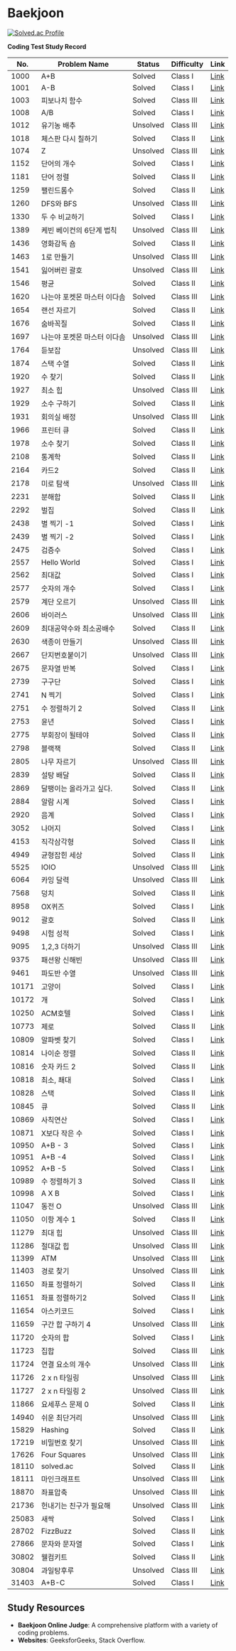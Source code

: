 # Baekjoon #

[![Solved.ac Profile](http://mazassumnida.wtf/api/v2/generate_badge?boj=kmj1904190)](https://solved.ac/kmj1904190/)

**Coding Test Study Record**

| No. | Problem Name         | Status | Difficulty | Link                                |
|------|------------------|-----------|--------|-----------------------------------|
| 1000 | A+B | Solved | Class I | [Link](https://www.acmicpc.net/problem/1000) |
| 1001 | A-B | Solved| Class I| [Link](https://www.acmicpc.net/problem/1001)|
| 1003 | 피보나치 함수 | Solved| Class III| [Link](https://www.acmicpc.net/problem/1003)|
| 1008 | A/B | Solved| Class I| [Link](https://www.acmicpc.net/problem/1008)|
| 1012 | 유기농 배추 | Unsolved| Class III| [Link](https://www.acmicpc.net/problem/1012)|
| 1018 | 체스판 다시 칠하기 | Solved| Class II| [Link](https://www.acmicpc.net/problem/1018)|
| 1074 | Z | Unsolved| Class III| [Link](https://www.acmicpc.net/problem/1074)|
| 1152 | 단어의 개수 | Solved| Class I| [Link](https://www.acmicpc.net/problem/1152)|
| 1181 | 단어 정렬 | Solved| Class II| [Link](https://www.acmicpc.net/problem/1181)|
| 1259 | 팰린드롬수 | Solved| Class II| [Link](https://www.acmicpc.net/problem/1259)|
| 1260 | DFS와 BFS | Unsolved| Class III| [Link](https://www.acmicpc.net/problem/1260)|
| 1330 | 두 수 비교하기 | Solved| Class I| [Link](https://www.acmicpc.net/problem/1330)|
| 1389 | 케빈 베이컨의 6단계 법칙 | Unsolved| Class III| [Link](https://www.acmicpc.net/problem/1389)|
| 1436 | 영화감독 숌 | Solved| Class II| [Link](https://www.acmicpc.net/problem/1436)|
| 1463 | 1로 만들기 | Unsolved| Class III| [Link](https://www.acmicpc.net/problem/1463)|
| 1541 | 잃어버린 괄호 | Unsolved| Class III| [Link](https://www.acmicpc.net/problem/1541)|
| 1546 | 평균 | Solved| Class II| [Link](https://www.acmicpc.net/problem/1546)|
| 1620 | 나는야 포켓몬 마스터 이다솜 | Solved| Class III| [Link](https://www.acmicpc.net/problem/1620)|
| 1654 | 랜선 자르기 | Solved| Class II| [Link](https://www.acmicpc.net/problem/1654)|
| 1676 | 숨바꼭질 | Solved| Class II| [Link](https://www.acmicpc.net/problem/1676)|
| 1697 | 나는야 포켓몬 마스터 이다솜 | Unsolved| Class III| [Link](https://www.acmicpc.net/problem/1697)|
| 1764 | 듣보잡 | Unsolved| Class III| [Link](https://www.acmicpc.net/problem/1764)|
| 1874 | 스택 수열 | Solved| Class II| [Link](https://www.acmicpc.net/problem/1874)|
| 1920 | 수 찾기 | Solved| Class II| [Link](https://www.acmicpc.net/problem/1920)|
| 1927 | 최소 힙 | Unsolved| Class III| [Link](https://www.acmicpc.net/problem/1927)|
| 1929 | 소수 구하기 | Solved| Class II| [Link](https://www.acmicpc.net/problem/1929)|
| 1931 | 회의실 배정 | Unsolved| Class III| [Link](https://www.acmicpc.net/problem/1931)|
| 1966 | 프린터 큐 | Solved| Class II| [Link](https://www.acmicpc.net/problem/1966)|
| 1978 | 소수 찾기 | Solved| Class II| [Link](https://www.acmicpc.net/problem/1978)|
| 2108 | 통계학 | Solved| Class II| [Link](https://www.acmicpc.net/problem/2108)|
| 2164 | 카드2 | Solved| Class II| [Link](https://www.acmicpc.net/problem/2164)|
| 2178 | 미로 탐색 | Unsolved| Class III| [Link](https://www.acmicpc.net/problem/2178)|
| 2231 | 분해합 | Solved| Class II| [Link](https://www.acmicpc.net/problem/2231)|
| 2292 | 벌집 | Solved| Class II| [Link](https://www.acmicpc.net/problem/2292)|
| 2438 | 별 찍기 -1 | Solved| Class I| [Link](https://www.acmicpc.net/problem/2438)|
| 2439 | 별 찍기 -2 | Solved| Class I| [Link](https://www.acmicpc.net/problem/2439)|
| 2475 | 검증수 | Solved| Class I| [Link](https://www.acmicpc.net/problem/2475)|
| 2557 | Hello World | Solved| Class I| [Link](https://www.acmicpc.net/problem/2557)|
| 2562 | 최대값 | Solved| Class I| [Link](https://www.acmicpc.net/problem/2562)|
| 2577 | 숫자의 개수 | Solved| Class I| [Link](https://www.acmicpc.net/problem/2577)|
| 2579 | 계단 오르기 | Unsolved| Class III| [Link](https://www.acmicpc.net/problem/2579)|
| 2606 | 바이러스 | Unsolved| Class III| [Link](https://www.acmicpc.net/problem/2606)|
| 2609 | 최대공약수와 최소공배수| Solved| Class II| [Link](https://www.acmicpc.net/problem/2609)|
| 2630 | 색종이 만들기 | Unsolved| Class III| [Link](https://www.acmicpc.net/problem/2630)|
| 2667 | 단지번호붙이기 | Unsolved| Class III| [Link](https://www.acmicpc.net/problem/2667)|
| 2675 | 문자열 반복 | Solved| Class I| [Link](https://www.acmicpc.net/problem/2675)|
| 2739 | 구구단 | Solved| Class I| [Link](https://www.acmicpc.net/problem/2739)|
| 2741 | N 찍기 | Solved| Class I| [Link](https://www.acmicpc.net/problem/2741)|
| 2751 | 수 정렬하기 2 | Solved| Class II| [Link](https://www.acmicpc.net/problem/2751)|
| 2753 | 윤년 | Solved| Class I| [Link](https://www.acmicpc.net/problem/2753)|
| 2775 | 부회장이 될테야 | Solved| Class II| [Link](https://www.acmicpc.net/problem/2775)|
| 2798 | 블랙잭 | Solved| Class II| [Link](https://www.acmicpc.net/problem/2798)|
| 2805 | 나무 자르기 | Unsolved| Class III| [Link](https://www.acmicpc.net/problem/2805)|
| 2839 | 설탕 배달 | Solved| Class II| [Link](https://www.acmicpc.net/problem/2839)|
| 2869 | 달팽이는 올라가고 싶다. | Solved| Class II| [Link](https://www.acmicpc.net/problem/2869)|
| 2884 | 알람 시계 | Solved| Class I| [Link](https://www.acmicpc.net/problem/2884)|
| 2920 | 음계 | Solved| Class I| [Link](https://www.acmicpc.net/problem/2920)|
| 3052 | 나머지 | Solved| Class I| [Link](https://www.acmicpc.net/problem/3052)|
| 4153 | 직각삼각형 | Solved| Class II| [Link](https://www.acmicpc.net/problem/4153)|
| 4949 | 균형잡힌 세상 | Solved| Class II| [Link](https://www.acmicpc.net/problem/4949)|
| 5525 | IOIO | Unsolved| Class III| [Link](https://www.acmicpc.net/problem/5525)|
| 6064 | 카잉 달력 | Unsolved| Class III| [Link](https://www.acmicpc.net/problem/6064)|
| 7568 | 덩치 | Solved| Class II| [Link](https://www.acmicpc.net/problem/7568)|
| 8958 | OX퀴즈 | Solved| Class I| [Link](https://www.acmicpc.net/problem/8958)|
| 9012 | 괄호 | Solved| Class II| [Link](https://www.acmicpc.net/problem/9012)|
| 9498 | 시험 성적 | Solved| Class I| [Link](https://www.acmicpc.net/problem/9498)|
| 9095 | 1,2,3 더하기 | Unsolved| Class III| [Link](https://www.acmicpc.net/problem/9095)|
| 9375 | 패션왕 신해빈 | Unsolved| Class III| [Link](https://www.acmicpc.net/problem/9375)|
| 9461 | 파도반 수열 | Unsolved| Class III| [Link](https://www.acmicpc.net/problem/9461)|
| 10171 | 고양이 | Solved| Class I| [Link](https://www.acmicpc.net/problem/10171)|
| 10172 | 개 | Solved| Class I| [Link](https://www.acmicpc.net/problem/10172)|
| 10250 | ACM호텔 | Solved| Class I| [Link](https://www.acmicpc.net/problem/10250)|
| 10773 | 제로 | Solved| Class II| [Link](https://www.acmicpc.net/problem/10773)|
| 10809 | 알파벳 찾기 | Solved| Class I| [Link](https://www.acmicpc.net/problem/10809)|
| 10814 | 나이순 정렬 | Solved| Class II| [Link](https://www.acmicpc.net/problem/10814)|
| 10816 | 숫자 카드 2 | Solved| Class II| [Link](https://www.acmicpc.net/problem/10816)|
| 10818 | 최소, 쵀대 | Solved| Class I| [Link](https://www.acmicpc.net/problem/10818)|
| 10828 | 스택 | Solved| Class II| [Link](https://www.acmicpc.net/problem/10828)|
| 10845 | 큐 | Solved| Class II| [Link](https://www.acmicpc.net/problem/10845)|
| 10869 | 사칙연산 | Solved| Class I| [Link](https://www.acmicpc.net/problem/10869)|
| 10871 | X보다 작은 수 | Solved| Class I| [Link](https://www.acmicpc.net/problem/10871)|
| 10950 | A+B - 3 | Solved| Class I| [Link](https://www.acmicpc.net/problem/10950)|
| 10951 | A+B -4 | Solved| Class I| [Link](https://www.acmicpc.net/problem/10951)|
| 10952 | A+B -5 | Solved| Class I| [Link](https://www.acmicpc.net/problem/10952)|
| 10989 | 수 정렬하기 3 | Solved| Class II| [Link](https://www.acmicpc.net/problem/10989)|
| 10998 | A X B | Solved| Class I| [Link](https://www.acmicpc.net/problem/10998)|
| 11047 | 동전 O | Unsolved| Class III| [Link](https://www.acmicpc.net/problem/11047)|
| 11050 | 이항 계수 1 | Solved| Class II| [Link](https://www.acmicpc.net/problem/11050)|
| 11279 | 최대 힙 | Unsolved| Class III| [Link](https://www.acmicpc.net/problem/11279)|
| 11286 | 절대값 힙 | Unsolved| Class III| [Link](https://www.acmicpc.net/problem/11286)|
| 11399 | ATM | Unsolved| Class III| [Link](https://www.acmicpc.net/problem/11399)|
| 11403 | 경로 찾기 | Unsolved| Class III| [Link](https://www.acmicpc.net/problem/11403)|
| 11650 | 좌표 정렬하기 | Solved| Class II| [Link](https://www.acmicpc.net/problem/11650)|
| 11651 | 좌표 정렬하기2 | Solved| Class II| [Link](https://www.acmicpc.net/problem/11651)|
| 11654 | 아스키코드 | Solved| Class I| [Link](https://www.acmicpc.net/problem/11654)|
| 11659 | 구간 합 구하기 4 | Unsolved| Class III| [Link](https://www.acmicpc.net/problem/11659)|
| 11720 | 숫자의 합 | Solved| Class I| [Link](https://www.acmicpc.net/problem/11720)|
| 11723 | 집합 | Solved| Class III| [Link](https://www.acmicpc.net/problem/11723)|
| 11724 | 연결 요소의 개수 | Unsolved| Class III| [Link](https://www.acmicpc.net/problem/11724)|
| 11726 | 2 x n 타일링 | Unsolved| Class III| [Link](https://www.acmicpc.net/problem/11726)|
| 11727 | 2 x n 타일링 2 | Unsolved| Class III| [Link](https://www.acmicpc.net/problem/11727)|
| 11866 | 요세푸스 문제 0 | Solved| Class II| [Link](https://www.acmicpc.net/problem/11866)|
| 14940 | 쉬운 최단거리 | Unsolved| Class III| [Link](https://www.acmicpc.net/problem/14940)|
| 15829 | Hashing | Solved| Class II| [Link](https://www.acmicpc.net/problem/15829)|
| 17219 | 비밀번호 찾기 | Unsolved| Class III| [Link](https://www.acmicpc.net/problem/17219)|
| 17626 | Four Squares | Unsolved| Class III| [Link](https://www.acmicpc.net/problem/17626)|
| 18110 | solved.ac | Solved| Class II| [Link](https://www.acmicpc.net/problem/18110)|
| 18111 | 마인크래프트 | Unsolved| Class III| [Link](https://www.acmicpc.net/problem/18111)|
| 18870 | 좌표압축 | Unsolved| Class III| [Link](https://www.acmicpc.net/problem/18870)|
| 21736 | 헌내기는 친구가 필요해 | Unsolved| Class III| [Link](https://www.acmicpc.net/problem/21736)|
| 25083 | 새싹 | Solved| Class I| [Link](https://www.acmicpc.net/problem/25083)|
| 28702 | FizzBuzz | Solved| Class II| [Link](https://www.acmicpc.net/problem/28702)|
| 27866 | 문자와 문자열 | Solved| Class I| [Link](https://www.acmicpc.net/problem/27866)|
| 30802 | 웰컴키트 | Solved| Class II| [Link](https://www.acmicpc.net/problem/30802)|
| 30804 | 과일탕후루 | Unsolved| Class III| [Link](https://www.acmicpc.net/problem/30804)|
| 31403 | A+B-C | Solved| Class I| [Link](https://www.acmicpc.net/problem/31403)|

## Study Resources
- **Baekjoon Online Judge**: A comprehensive platform with a variety of coding problems.
 - **Websites**: GeeksforGeeks, Stack Overflow.


